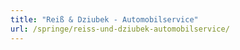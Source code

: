```yaml
---
title: "Reiß & Dziubek - Automobilservice"
url: /springe/reiss-und-dziubek-automobilservice/
---
```

